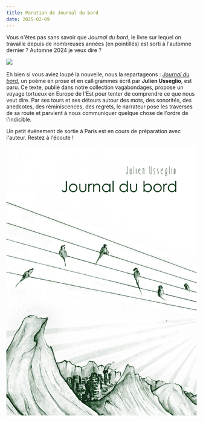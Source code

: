 ```yaml
---
title: Parution de Journal du bord
date: 2025-02-09
---
```

Vous n'êtes pas sans savoir que *Journal du bord*, le livre sur lequel on travaille depuis de nombreuses années (en pointillés) est sorti à l'automne dernier ? Automne 2024 je veux dire ?

![](_assets/uploads/images/blog/20240525_103146.jpg)

Eh bien si vous aviez loupé la nouvelle, nous la repartageons : *[Journal du bord](https://editionsdusamedi.fr/static9/journal-du-bord)*, un poème en prose et en calligrammes écrit par **Julien Usseglio**, est paru. Ce texte, publié dans notre collection vagabondages, propose un voyage tortueux en Europe de l'Est pour tenter de comprendre ce que nous veut dire. Par ses tours et ses détours autour des mots, des sonorités, des anedcotes, des réminiscences, des regrets, le narrateur pose les traverses de sa route et parvient à nous communiquer quelque chose de l'ordre de l'indicible.

Un petit événement de sortie à Paris est en cours de préparation avec l'auteur. Restez à l'écoute !

![Couverture de Journal du bord](/_assets/uploads/images/catalogue/journaldubord.jpg)
